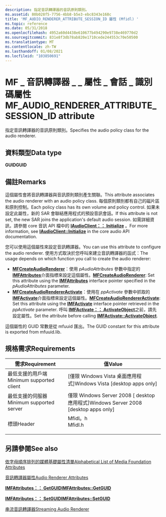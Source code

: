 ```yaml
---
description: 指定音訊轉譯器的音訊原則類別。
ms.assetid: 80b028f5-7756-4bb8-b5e3-ebc8343e168c
title: 'MF_AUDIO_RENDERER_ATTRIBUTE_SESSION_ID 屬性 (Mfidl) '
ms.topic: reference
ms.date: 05/31/2018
ms.openlocfilehash: 4952a60d4438e610677b494290e9738e469770d2
ms.sourcegitcommit: 831e8f3db78ab820e1710cede244553c70e50500
ms.translationtype: MT
ms.contentlocale: zh-TW
ms.lasthandoff: 01/08/2021
ms.locfileid: "103850691"
---
```

# <a name="mf_audio_renderer_attribute_session_id-attribute"></a><span data-ttu-id="8e3d6-103">MF \_ 音訊轉譯器 \_ \_ 屬性 \_ 會話 \_ 識別碼屬性</span><span class="sxs-lookup"><span data-stu-id="8e3d6-103">MF\_AUDIO\_RENDERER\_ATTRIBUTE\_SESSION\_ID attribute</span></span>

<span data-ttu-id="8e3d6-104">指定音訊轉譯器的音訊原則類別。</span><span class="sxs-lookup"><span data-stu-id="8e3d6-104">Specifies the audio policy class for the audio renderer.</span></span>

## <a name="data-type"></a><span data-ttu-id="8e3d6-105">資料類型</span><span class="sxs-lookup"><span data-stu-id="8e3d6-105">Data type</span></span>

<span data-ttu-id="8e3d6-106">**GUID**</span><span class="sxs-lookup"><span data-stu-id="8e3d6-106">**GUID**</span></span>

## <a name="remarks"></a><span data-ttu-id="8e3d6-107">備註</span><span class="sxs-lookup"><span data-stu-id="8e3d6-107">Remarks</span></span>

<span data-ttu-id="8e3d6-108">這個屬性會將音訊轉譯器與音訊原則類別產生關聯。</span><span class="sxs-lookup"><span data-stu-id="8e3d6-108">This attribute associates the audio renderer with an audio policy class.</span></span> <span data-ttu-id="8e3d6-109">每個原則類別都有自己的磁片區和原則控制。</span><span class="sxs-lookup"><span data-stu-id="8e3d6-109">Each policy class has its own volume and policy control.</span></span> <span data-ttu-id="8e3d6-110">如果未設定此屬性，新的 SAR 會聯結應用程式的預設音訊會話。</span><span class="sxs-lookup"><span data-stu-id="8e3d6-110">If this attribute is not set, the new SAR joins the application's default audio session.</span></span> <span data-ttu-id="8e3d6-111">如需詳細資訊，請參閱 core 音訊 API 檔中的 [**IAudioClient：： Initialize**](/windows/win32/api/audioclient/nf-audioclient-iaudioclient-initialize) 。</span><span class="sxs-lookup"><span data-stu-id="8e3d6-111">For more information, see [**IAudioClient::Initialize**](/windows/win32/api/audioclient/nf-audioclient-iaudioclient-initialize) in the core audio API documentation.</span></span>

<span data-ttu-id="8e3d6-112">您可以使用這個屬性來設定音訊轉譯器。</span><span class="sxs-lookup"><span data-stu-id="8e3d6-112">You can use this attribute to configure the audio renderer.</span></span> <span data-ttu-id="8e3d6-113">使用方式取決於您呼叫來建立音訊轉譯器的函式：</span><span class="sxs-lookup"><span data-stu-id="8e3d6-113">The usage depends on which function you call to create the audio renderer:</span></span>

-   <span data-ttu-id="8e3d6-114">[**MFCreateAudioRenderer**](/windows/desktop/api/mfidl/nf-mfidl-mfcreateaudiorenderer)：使用 *pAudioAttributes* 參數中指定的 [**IMFAttributes**](/windows/desktop/api/mfobjects/nn-mfobjects-imfattributes)介面指標來設定這個屬性。</span><span class="sxs-lookup"><span data-stu-id="8e3d6-114">[**MFCreateAudioRenderer**](/windows/desktop/api/mfidl/nf-mfidl-mfcreateaudiorenderer): Set this attribute using the [**IMFAttributes**](/windows/desktop/api/mfobjects/nn-mfobjects-imfattributes) interface pointer specified in the *pAudioAttributes* parameter.</span></span>
-   <span data-ttu-id="8e3d6-115">[**MFCreateAudioRendererActivate**](/windows/desktop/api/mfidl/nf-mfidl-mfcreateaudiorendereractivate)：使用在 *ppActivate* 參數中抓取的 [**IMFActivate**](/windows/desktop/api/mfobjects/nn-mfobjects-imfactivate)介面指標來設定這個屬性。</span><span class="sxs-lookup"><span data-stu-id="8e3d6-115">[**MFCreateAudioRendererActivate**](/windows/desktop/api/mfidl/nf-mfidl-mfcreateaudiorendereractivate): Set this attribute using the [**IMFActivate**](/windows/desktop/api/mfobjects/nn-mfobjects-imfactivate) interface pointer retrieved in the *ppActivate* parameter.</span></span> <span data-ttu-id="8e3d6-116">呼叫 [**IMFActivate：： ActivateObject**](/windows/desktop/api/mfobjects/nf-mfobjects-imfactivate-activateobject)之前，請先設定屬性。</span><span class="sxs-lookup"><span data-stu-id="8e3d6-116">Set the attribute before calling [**IMFActivate::ActivateObject**](/windows/desktop/api/mfobjects/nf-mfobjects-imfactivate-activateobject).</span></span>

<span data-ttu-id="8e3d6-117">這個屬性的 GUID 常數是從 mfuuid 匯出。</span><span class="sxs-lookup"><span data-stu-id="8e3d6-117">The GUID constant for this attribute is exported from mfuuid.lib.</span></span>

## <a name="requirements"></a><span data-ttu-id="8e3d6-118">規格需求</span><span class="sxs-lookup"><span data-stu-id="8e3d6-118">Requirements</span></span>



| <span data-ttu-id="8e3d6-119">需求</span><span class="sxs-lookup"><span data-stu-id="8e3d6-119">Requirement</span></span> | <span data-ttu-id="8e3d6-120">值</span><span class="sxs-lookup"><span data-stu-id="8e3d6-120">Value</span></span> |
|-------------------------------------|------------------------------------------------------------------------------------|
| <span data-ttu-id="8e3d6-121">最低支援的用戶端</span><span class="sxs-lookup"><span data-stu-id="8e3d6-121">Minimum supported client</span></span><br/> | <span data-ttu-id="8e3d6-122">\[僅限 Windows Vista 桌面應用程式\]</span><span class="sxs-lookup"><span data-stu-id="8e3d6-122">Windows Vista \[desktop apps only\]</span></span><br/>                                     |
| <span data-ttu-id="8e3d6-123">最低支援的伺服器</span><span class="sxs-lookup"><span data-stu-id="8e3d6-123">Minimum supported server</span></span><br/> | <span data-ttu-id="8e3d6-124">僅限 Windows Server 2008 \[ desktop 應用程式\]</span><span class="sxs-lookup"><span data-stu-id="8e3d6-124">Windows Server 2008 \[desktop apps only\]</span></span><br/>                               |
| <span data-ttu-id="8e3d6-125">標頭</span><span class="sxs-lookup"><span data-stu-id="8e3d6-125">Header</span></span><br/>                   | <dl> <span data-ttu-id="8e3d6-126"><dt>Mfidl。h</dt></span><span class="sxs-lookup"><span data-stu-id="8e3d6-126"><dt>Mfidl.h</dt></span></span> </dl> |



## <a name="see-also"></a><span data-ttu-id="8e3d6-127">另請參閱</span><span class="sxs-lookup"><span data-stu-id="8e3d6-127">See also</span></span>

<dl> <dt>

[<span data-ttu-id="8e3d6-128">依字母順序排列的媒體基礎屬性清單</span><span class="sxs-lookup"><span data-stu-id="8e3d6-128">Alphabetical List of Media Foundation Attributes</span></span>](alphabetical-list-of-media-foundation-attributes.md)
</dt> <dt>

[<span data-ttu-id="8e3d6-129">音訊轉譯器屬性</span><span class="sxs-lookup"><span data-stu-id="8e3d6-129">Audio Renderer Attributes</span></span>](audio-renderer-attributes.md)
</dt> <dt>

[<span data-ttu-id="8e3d6-130">**IMFAttributes：： GetGUID**</span><span class="sxs-lookup"><span data-stu-id="8e3d6-130">**IMFAttributes::GetGUID**</span></span>](/windows/desktop/api/mfobjects/nf-mfobjects-imfattributes-getguid)
</dt> <dt>

[<span data-ttu-id="8e3d6-131">**IMFAttributes：： SetGUID**</span><span class="sxs-lookup"><span data-stu-id="8e3d6-131">**IMFAttributes::SetGUID**</span></span>](/windows/desktop/api/mfobjects/nf-mfobjects-imfattributes-setguid)
</dt> <dt>

[<span data-ttu-id="8e3d6-132">串流音訊轉譯器</span><span class="sxs-lookup"><span data-stu-id="8e3d6-132">Streaming Audio Renderer</span></span>](streaming-audio-renderer.md)
</dt> </dl>

 

 
